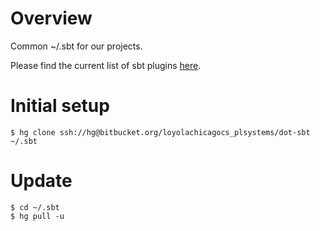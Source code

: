 # Overview

Common ~/.sbt for our projects.

Please find the current list of sbt plugins [here](src/default/0.13/plugins/build.sbt).

# Initial setup

    $ hg clone ssh://hg@bitbucket.org/loyolachicagocs_plsystems/dot-sbt ~/.sbt

# Update

    $ cd ~/.sbt
	$ hg pull -u
